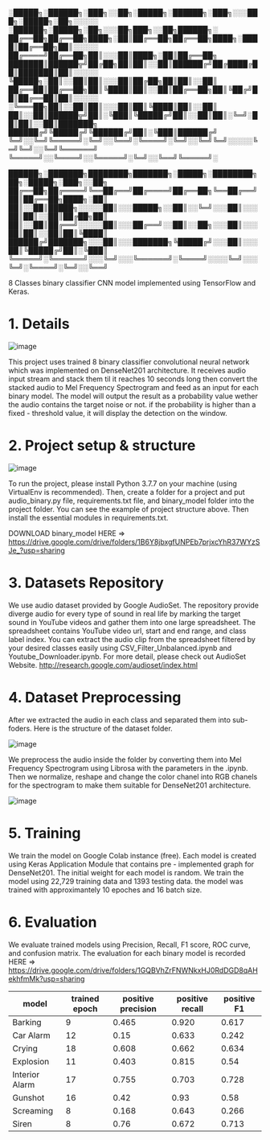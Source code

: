 
░█████╗░██████╗░███╗░░██╗░█████╗░██████╗░███╗░░░███╗░█████╗░██╗░░░░░  ░██████╗░█████╗░██╗░░░██╗███╗░░██╗██████╗░
██╔══██╗██╔══██╗████╗░██║██╔══██╗██╔══██╗████╗░████║██╔══██╗██║░░░░░  ██╔════╝██╔══██╗██║░░░██║████╗░██║██╔══██╗
███████║██████╦╝██╔██╗██║██║░░██║██████╔╝██╔████╔██║███████║██║░░░░░  ╚█████╗░██║░░██║██║░░░██║██╔██╗██║██║░░██║
██╔══██║██╔══██╗██║╚████║██║░░██║██╔══██╗██║╚██╔╝██║██╔══██║██║░░░░░  ░╚═══██╗██║░░██║██║░░░██║██║╚████║██║░░██║
██║░░██║██████╦╝██║░╚███║╚█████╔╝██║░░██║██║░╚═╝░██║██║░░██║███████╗  ██████╔╝╚█████╔╝╚██████╔╝██║░╚███║██████╔╝
╚═╝░░╚═╝╚═════╝░╚═╝░░╚══╝░╚════╝░╚═╝░░╚═╝╚═╝░░░░░╚═╝╚═╝░░╚═╝╚══════╝  ╚═════╝░░╚════╝░░╚═════╝░╚═╝░░╚══╝╚═════╝░

██████╗░███████╗████████╗███████╗░█████╗░████████╗██╗░█████╗░███╗░░██╗
██╔══██╗██╔════╝╚══██╔══╝██╔════╝██╔══██╗╚══██╔══╝██║██╔══██╗████╗░██║
██║░░██║█████╗░░░░░██║░░░█████╗░░██║░░╚═╝░░░██║░░░██║██║░░██║██╔██╗██║
██║░░██║██╔══╝░░░░░██║░░░██╔══╝░░██║░░██╗░░░██║░░░██║██║░░██║██║╚████║
██████╔╝███████╗░░░██║░░░███████╗╚█████╔╝░░░██║░░░██║╚█████╔╝██║░╚███║
╚═════╝░╚══════╝░░░╚═╝░░░╚══════╝░╚════╝░░░░╚═╝░░░╚═╝░╚════╝░╚═╝░░╚══╝

8 Classes binary classifier CNN model implemented using TensorFlow and Keras.


# 1. Details

![image](https://user-images.githubusercontent.com/73744769/126275006-acce2ff2-a4e9-49b8-b37d-fa6fab988a71.png)

This project uses trained 8 binary classifier convolutional neural network which was implemented on DenseNet201 architecture. It receives audio input stream and stack them til it reaches 10 seconds long then convert the stacked audio to Mel Frequency Spectrogram and feed as an input for each binary model. The model will output the result as a probability value wether the audio contains the target noise or not. if the probability is higher than a fixed - threshold value, it will display the detection on the window.


# 2. Project setup & structure

![image](https://user-images.githubusercontent.com/73744769/126282616-a9d4f355-1363-4b33-86f8-20facaed9f40.png)

To run the project, please install Python 3.7.7 on your machine (using VirtualEnv is recommended). Then, create a folder for a project and put audio_binary.py file, requirements.txt file, and binary_model folder into the project folder. You can see the example of project structure above. Then install the essential modules in requirements.txt.

DOWNLOAD binary_model HERE => https://drive.google.com/drive/folders/1B6Y8jbxgfUNPEb7prjxcYhR37WYzSJe_?usp=sharing


# 3. Datasets Repository

We use audio dataset provided by Google AudioSet. The repository provide diverge audio for every type of sound in real life by marking the target sound in YouTube videos and gather them into one large spreadsheet. The spreadsheet contains YouTube video url, start and end range, and class label index. You can extract the audio clip from the spreadsheet filtered by your desired classes easily using CSV_Filter_Unbalanced.ipynb and Youtube_Downloader.ipynb. For more detail, please check out AudioSet Website. http://research.google.com/audioset/index.html


# 4. Dataset Preprocessing

After we extracted the audio in each class and separated them into sub-foders. Here is the structure of the dataset folder.

![image](https://user-images.githubusercontent.com/73744769/126277438-fb29047b-7a16-49fa-9bb2-c238f213a958.png)

We preprocess the audio inside the folder by converting them into Mel Frequency Spectrogram using Librosa with the parameters in the .ipynb. Then we normalize, reshape and change the color chanel into RGB chanels for the spectrogram to make them suitable for DenseNet201 architecture.

![image](https://user-images.githubusercontent.com/73744769/126278040-df92db9d-1973-4ebd-8666-08b693e385f6.png)


# 5. Training 

We train the model on Google Colab instance (free). Each model is created using Keras Application Module that contains pre - implemented graph for DenseNet201. The initial weight for each model is random. We train the model using 22,729 training data and 1393 testing data. the model was trained with approximantely 10 epoches and 16 batch size.


# 6. Evaluation

We evaluate trained models using Precision, Recall, F1 score, ROC curve, and confusion matrix. The evaluation for each binary model is recorded HERE => https://drive.google.com/drive/folders/1GQBVhZrFNWNkxHJ0RdDGD8qAHekhfmMk?usp=sharing

| model          | trained epoch | positive precision | positive recall | positive F1 |
|----------------|---------------|--------------------|-----------------|-------------|
| Barking        |       9       |        0.465       |      0.920      |    0.617    |
| Car Alarm      |       12      |        0.15        |      0.633      |    0.242    |
| Crying         |       18      |        0.608       |      0.662      |    0.634    |
| Explosion      |       11      |        0.403       |      0.815      |     0.54    |
| Interior Alarm |       17      |        0.755       |      0.703      |    0.728    |
| Gunshot        |       16      |        0.42        |       0.93      |     0.58    |
| Screaming      |       8       |        0.168       |      0.643      |    0.266    |
| Siren          |       8       |        0.76        |      0.672      |    0.713    |


